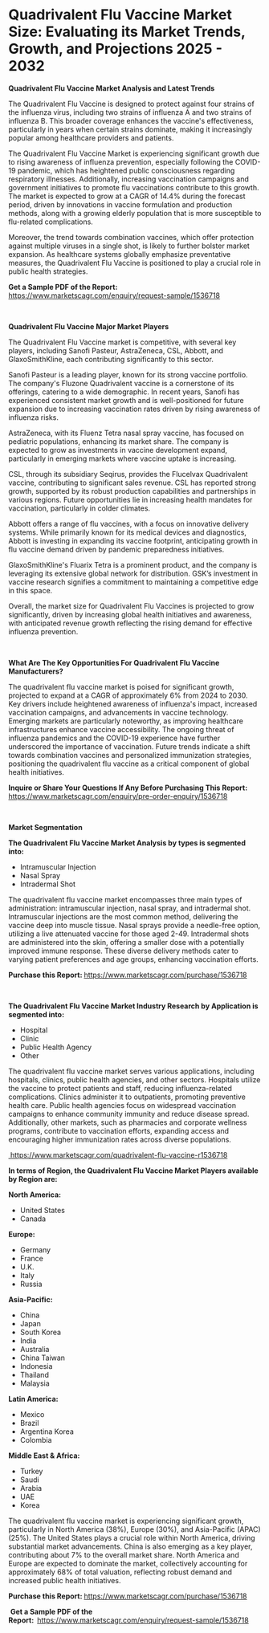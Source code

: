 <p><h1>Quadrivalent Flu Vaccine Market Size: Evaluating its Market Trends, Growth, and Projections 2025 - 2032</h1></p><p><strong>Quadrivalent Flu Vaccine Market Analysis and Latest Trends</strong></p>
<p><p>The Quadrivalent Flu Vaccine is designed to protect against four strains of the influenza virus, including two strains of influenza A and two strains of influenza B. This broader coverage enhances the vaccine's effectiveness, particularly in years when certain strains dominate, making it increasingly popular among healthcare providers and patients.</p><p>The Quadrivalent Flu Vaccine Market is experiencing significant growth due to rising awareness of influenza prevention, especially following the COVID-19 pandemic, which has heightened public consciousness regarding respiratory illnesses. Additionally, increasing vaccination campaigns and government initiatives to promote flu vaccinations contribute to this growth. The market is expected to grow at a CAGR of 14.4% during the forecast period, driven by innovations in vaccine formulation and production methods, along with a growing elderly population that is more susceptible to flu-related complications.</p><p>Moreover, the trend towards combination vaccines, which offer protection against multiple viruses in a single shot, is likely to further bolster market expansion. As healthcare systems globally emphasize preventative measures, the Quadrivalent Flu Vaccine is positioned to play a crucial role in public health strategies.</p></p>
<p><strong>Get a Sample PDF of the Report:&nbsp;</strong> <a href="https://www.marketscagr.com/enquiry/request-sample/1536718?utm_campaign=2959&utm_medium=2&utm_source=Github&utm_content=ia&utm_term=19042025&utm_id=quadrivalent-flu-vaccine">https://www.marketscagr.com/enquiry/request-sample/1536718</a></p>
<p>&nbsp;</p>
<p><strong>Quadrivalent Flu Vaccine Major Market Players</strong></p>
<p><p>The Quadrivalent Flu Vaccine market is competitive, with several key players, including Sanofi Pasteur, AstraZeneca, CSL, Abbott, and GlaxoSmithKline, each contributing significantly to this sector. </p><p>Sanofi Pasteur is a leading player, known for its strong vaccine portfolio. The company's Fluzone Quadrivalent vaccine is a cornerstone of its offerings, catering to a wide demographic. In recent years, Sanofi has experienced consistent market growth and is well-positioned for future expansion due to increasing vaccination rates driven by rising awareness of influenza risks.</p><p>AstraZeneca, with its Fluenz Tetra nasal spray vaccine, has focused on pediatric populations, enhancing its market share. The company is expected to grow as investments in vaccine development expand, particularly in emerging markets where vaccine uptake is increasing.</p><p>CSL, through its subsidiary Seqirus, provides the Flucelvax Quadrivalent vaccine, contributing to significant sales revenue. CSL has reported strong growth, supported by its robust production capabilities and partnerships in various regions. Future opportunities lie in increasing health mandates for vaccination, particularly in colder climates.</p><p>Abbott offers a range of flu vaccines, with a focus on innovative delivery systems. While primarily known for its medical devices and diagnostics, Abbott is investing in expanding its vaccine footprint, anticipating growth in flu vaccine demand driven by pandemic preparedness initiatives.</p><p>GlaxoSmithKline's Fluarix Tetra is a prominent product, and the company is leveraging its extensive global network for distribution. GSK’s investment in vaccine research signifies a commitment to maintaining a competitive edge in this space.</p><p>Overall, the market size for Quadrivalent Flu Vaccines is projected to grow significantly, driven by increasing global health initiatives and awareness, with anticipated revenue growth reflecting the rising demand for effective influenza prevention.</p></p>
<p>&nbsp;</p>
<p><strong>What Are The Key Opportunities For Quadrivalent Flu Vaccine Manufacturers?</strong></p>
<p><p>The quadrivalent flu vaccine market is poised for significant growth, projected to expand at a CAGR of approximately 6% from 2024 to 2030. Key drivers include heightened awareness of influenza's impact, increased vaccination campaigns, and advancements in vaccine technology. Emerging markets are particularly noteworthy, as improving healthcare infrastructures enhance vaccine accessibility. The ongoing threat of influenza pandemics and the COVID-19 experience have further underscored the importance of vaccination. Future trends indicate a shift towards combination vaccines and personalized immunization strategies, positioning the quadrivalent flu vaccine as a critical component of global health initiatives.</p></p>
<p><strong>Inquire or Share Your Questions If Any Before Purchasing This Report:</strong> <a href="https://www.marketscagr.com/enquiry/pre-order-enquiry/1536718?utm_campaign=2959&utm_medium=2&utm_source=Github&utm_content=ia&utm_term=19042025&utm_id=quadrivalent-flu-vaccine">https://www.marketscagr.com/enquiry/pre-order-enquiry/1536718</a></p>
<p>&nbsp;</p>
<p><strong>Market Segmentation</strong></p>
<p><strong>The Quadrivalent Flu Vaccine Market Analysis by types is segmented into:</strong></p>
<p><ul><li>Intramuscular Injection</li><li>Nasal Spray</li><li>Intradermal Shot</li></ul></p>
<p><p>The quadrivalent flu vaccine market encompasses three main types of administration: intramuscular injection, nasal spray, and intradermal shot. Intramuscular injections are the most common method, delivering the vaccine deep into muscle tissue. Nasal sprays provide a needle-free option, utilizing a live attenuated vaccine for those aged 2-49. Intradermal shots are administered into the skin, offering a smaller dose with a potentially improved immune response. These diverse delivery methods cater to varying patient preferences and age groups, enhancing vaccination efforts.</p></p>
<p><strong>Purchase this Report:&nbsp;</strong><a href="https://www.marketscagr.com/purchase/1536718?utm_campaign=2959&utm_medium=2&utm_source=Github&utm_content=ia&utm_term=19042025&utm_id=quadrivalent-flu-vaccine">https://www.marketscagr.com/purchase/1536718</a></p>
<p>&nbsp;</p>
<p><strong>The Quadrivalent Flu Vaccine Market Industry Research by Application is segmented into:</strong></p>
<p><ul><li>Hospital</li><li>Clinic</li><li>Public Health Agency</li><li>Other</li></ul></p>
<p><p>The quadrivalent flu vaccine market serves various applications, including hospitals, clinics, public health agencies, and other sectors. Hospitals utilize the vaccine to protect patients and staff, reducing influenza-related complications. Clinics administer it to outpatients, promoting preventive health care. Public health agencies focus on widespread vaccination campaigns to enhance community immunity and reduce disease spread. Additionally, other markets, such as pharmacies and corporate wellness programs, contribute to vaccination efforts, expanding access and encouraging higher immunization rates across diverse populations.</p></p>
<p><a href="https://www.marketscagr.com/quadrivalent-flu-vaccine-r1536718?utm_campaign=2959&utm_medium=2&utm_source=Github&utm_content=ia&utm_term=19042025&utm_id=quadrivalent-flu-vaccine">&nbsp;https://www.marketscagr.com/quadrivalent-flu-vaccine-r1536718</a></p>
<p><strong>In terms of Region, the Quadrivalent Flu Vaccine Market Players available by Region are:</strong></p>
<p>
    <p> <strong> North America: </strong>
        <ul>
            <li>United States</li>
            <li>Canada</li>
        </ul>
        </p> 
    <p> <strong> Europe: </strong>
        <ul>
            <li>Germany</li>
            <li>France</li>
            <li>U.K.</li>
            <li>Italy</li>
            <li>Russia</li>
        </ul>
        </p> 
    <p> <strong> Asia-Pacific: </strong>
        <ul>
            <li>China</li>
            <li>Japan</li>
            <li>South Korea</li>
            <li>India</li>
            <li>Australia</li>
            <li>China Taiwan</li>
            <li>Indonesia</li>
            <li>Thailand</li>
            <li>Malaysia</li>
        </ul>
        </p> 
    <p> <strong> Latin America: </strong>
        <ul>
            <li>Mexico</li>
            <li>Brazil</li>
            <li>Argentina Korea</li>
            <li>Colombia</li>
        </ul>
        </p> 
    <p> <strong> Middle East & Africa: </strong>
        <ul>
            <li>Turkey</li>
            <li>Saudi</li>
            <li>Arabia</li>
            <li>UAE</li>
            <li>Korea</li>
        </ul>
    </p>
    </p>
<p><p>The quadrivalent flu vaccine market is experiencing significant growth, particularly in North America (38%), Europe (30%), and Asia-Pacific (APAC) (25%). The United States plays a crucial role within North America, driving substantial market advancements. China is also emerging as a key player, contributing about 7% to the overall market share. North America and Europe are expected to dominate the market, collectively accounting for approximately 68% of total valuation, reflecting robust demand and increased public health initiatives.</p></p>
<p><strong>Purchase this Report: </strong><a href="https://www.marketscagr.com/purchase/1536718?utm_campaign=2959&utm_medium=2&utm_source=Github&utm_content=ia&utm_term=19042025&utm_id=quadrivalent-flu-vaccine">https://www.marketscagr.com/purchase/1536718</a></p>
<p>&nbsp;<strong>Get a Sample PDF of the Report:&nbsp;&nbsp;</strong><a href="https://www.marketscagr.com/enquiry/request-sample/1536718?utm_campaign=2959&utm_medium=2&utm_source=Github&utm_content=ia&utm_term=19042025&utm_id=quadrivalent-flu-vaccine">https://www.marketscagr.com/enquiry/request-sample/1536718</a></p>
<p><strong></strong></p>
<p><p></p><p></p><p></p></p>